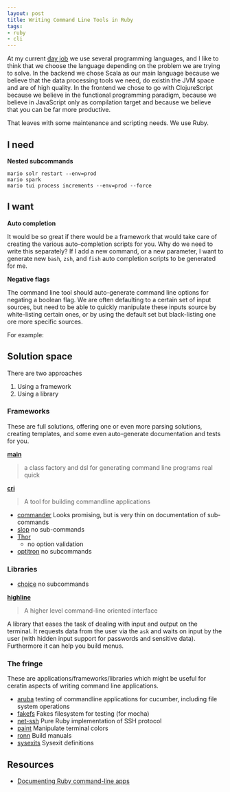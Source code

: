 ```yaml
---
layout: post
title: Writing Command Line Tools in Ruby
tags:
- ruby
- cli
---
```


At my current [day job](http://www.vakantiediscounter.nl/) we use several programming languages, and I like to think that we choose the language depending on the problem we are trying to solve. In the  backend we chose Scala as our main language because we believe that the data processing tools we need, do existin the JVM space and are of high quality. In the frontend we chose to go with ClojureScript because we believe in the functional programming paradigm, because we believe in JavaScript only as compilation target and because we believe that you can be far more productive.

That leaves with some maintenance and scripting needs. We use Ruby.

## I need

**Nested subcommands**

```
mario solr restart --env=prod
mario spark
mario tui process increments --env=prod --force

```

## I want

**Auto completion**

It would be so great if there would be a framework that would take care of creating the various auto-completion scripts for you. Why do we need to write this separately? If I add a new command, or a new parameter, I want to generate new `bash`, `zsh`, and `fish` auto completion scripts to be generated for me.

**Negative flags**

The command line tool should auto-generate command line options for negating a boolean flag. We are often defaulting to a certain set of input sources, but need to be able to quickly manipulate these inputs source by white-listing certain ones, or by using the default set but black-listing one ore more specific sources.

For example:


## Solution space

There are two approaches

1. Using a framework
2. Using a library

### Frameworks

These are full solutions, offering one or even more parsing solutions, creating templates, and some even auto-generate documentation and tests for you.

**[main](https://github.com/ahoward/main)**

>  a class factory and dsl for generating command line programs real quick

**[cri](https://github.com/ddfreyne/cri)**

> A tool for building commandline applications

- [commander](https://github.com/commander-rb/commander) Looks promising, but is very thin on documentation of sub-commands
- [slop](https://github.com/leejarvis/slop) no sub-commands
- [Thor](https://github.com/erikhuda/thor)
    + no option validation
- [optitron](https://github.com/joshbuddy/optitron) no subcommands

### Libraries

- [choice](https://github.com/defunkt/choice) no subcommands

**[highline](https://github.com/JEG2/highline)**

> A higher level command-line oriented interface

A library that eases the task of dealing with input and output on the terminal. It requests data from the user via the `ask` and waits on input by the user (with hidden input support for passwords and sensitive data). Furthermore it can help you build menus.

### The fringe

These are applications/frameworks/libraries which might be useful for ceratin aspects of writing command line applications.

- [aruba](https://github.com/cucumber/aruba) testing of commandline applications for cucumber, including file system operations
- [fakefs](https://github.com/defunkt/fakefs) Fakes filesystem for testing (for mocha)
- [net-ssh](https://github.com/net-ssh/net-ssh) Pure Ruby implementation of  SSH protocol
- [paint](https://github.com/janlelis/paint) Manipulate terminal colors
- [ronn](https://github.com/rtomayko/ronn) Build manuals
- [sysexits](https://github.com/ged/sysexits/) Sysexit definitions

## Resources

- [Documenting Ruby command-line apps](http://blog.excelwithcode.com/documenting-commandline-apps.html)

